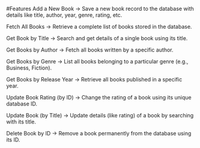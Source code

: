 #Features
Add a New Book → Save a new book record to the database with details like title, author, year, genre, rating, etc.

Fetch All Books → Retrieve a complete list of books stored in the database.

Get Book by Title → Search and get details of a single book using its title.

Get Books by Author → Fetch all books written by a specific author.

Get Books by Genre → List all books belonging to a particular genre (e.g., Business, Fiction).

Get Books by Release Year → Retrieve all books published in a specific year.

Update Book Rating (by ID) → Change the rating of a book using its unique database ID.

Update Book (by Title) → Update details (like rating) of a book by searching with its title.

Delete Book by ID → Remove a book permanently from the database using its ID.
